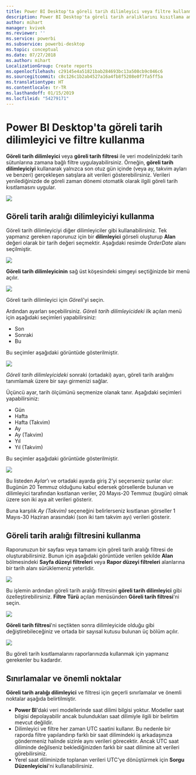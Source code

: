 ```yaml
---
title: Power BI Desktop'ta göreli tarih dilimleyici veya filtre kullanma
description: Power BI Desktop'ta göreli tarih aralıklarını kısıtlama amacıyla dilimleyicileri veya filtreleri kullanmayı öğrenin
author: mihart
manager: kvivek
ms.reviewer: ''
ms.service: powerbi
ms.subservice: powerbi-desktop
ms.topic: conceptual
ms.date: 07/27/2018
ms.author: mihart
LocalizationGroup: Create reports
ms.openlocfilehash: c29145e4a51821bab284693bc13a508cb9c046c6
ms.sourcegitcommit: c8c126c1b2ab4527a16a4fb8f5208e0f7fa5ff5a
ms.translationtype: HT
ms.contentlocale: tr-TR
ms.lasthandoff: 01/15/2019
ms.locfileid: "54279171"
---
```

# <a name="use-a-relative-date-slicer-and-filter-in-power-bi-desktop"></a>Power BI Desktop'ta göreli tarih dilimleyici ve filtre kullanma
**Göreli tarih dilimleyici** veya **göreli tarih filtresi** ile veri modelinizdeki tarih sütunlarına zamana bağlı filtre uygulayabilirsiniz. Örneğin, **göreli tarih dilimleyiciyi** kullanarak yalnızca son otuz gün içinde (veya ay, takvim ayları ve benzeri) gerçekleşen satışlara ait verileri gösterebilirsiniz. Verileri yenilediğinizde de göreli zaman dönemi otomatik olarak ilgili göreli tarih kısıtlamasını uygular.

![](media/desktop-slicer-filter-date-range/relative-date-range-slicer-filter_01.png)

## <a name="using-the-relative-date-range-slicer"></a>Göreli tarih aralığı dilimleyiciyi kullanma
Göreli tarih dilimleyiciyi diğer dilimleyiciler gibi kullanabilirsiniz. Tek yapmanız gereken raporunuz için bir **dilimleyici** görseli oluşturup **Alan** değeri olarak bir tarih değeri seçmektir. Aşağıdaki resimde *OrderDate* alanı seçilmiştir.

![](media/desktop-slicer-filter-date-range/relative-date-range-slicer-filter_02.png)

**Göreli tarih dilimleyicinin** sağ üst köşesindeki simgeyi seçtiğinizde bir menü açılır.

![](media/desktop-slicer-filter-date-range/relative-date-range-slicer-filter_03.png)

Göreli tarih dilimleyici için *Göreli*'yi seçin.

Ardından ayarları seçebilirsiniz. *Göreli tarih dilimleyicideki* ilk açılan menü için aşağıdaki seçimleri yapabilirsiniz:

* Son
* Sonraki
* Bu

Bu seçimler aşağıdaki görüntüde gösterilmiştir.

![](media/desktop-slicer-filter-date-range/relative-date-range-slicer-filter_04.png)

*Göreli tarih dilimleyicideki* sonraki (ortadaki) ayarı, göreli tarih aralığını tanımlamak üzere bir sayı girmenizi sağlar.

Üçüncü ayar, tarih ölçümünü seçmenize olanak tanır. Aşağıdaki seçimleri yapabilirsiniz:

* Gün
* Hafta
* Hafta (Takvim)
* Ay
* Ay (Takvim)
* Yıl
* Yıl (Takvim)

Bu seçimler aşağıdaki görüntüde gösterilmiştir.

![](media/desktop-slicer-filter-date-range/relative-date-range-slicer-filter_05.png)

Bu listeden *Aylar*’ı ve ortadaki ayarda giriş 2’yi seçerseniz şunlar olur: Bugünün 20 Temmuz olduğunu kabul edersek görsellerde bulunan ve dilimleyici tarafından kısıtlanan veriler, 20 Mayıs-20 Temmuz (bugün) olmak üzere son iki aya ait verileri gösterir.

Buna karşılık *Ay (Takvim)* seçeneğini belirlerseniz kısıtlanan görseller 1 Mayıs-30 Haziran arasındaki (son iki tam takvim ayı) verileri gösterir.

## <a name="using-the-relative-date-range-filter"></a>Göreli tarih aralığı filtresini kullanma
Raporunuzun bir sayfası veya tamamı için göreli tarih aralığı filtresi de oluşturabilirsiniz. Bunun için aşağıdaki görüntüde verilen şekilde **Alan** bölmesindeki **Sayfa düzeyi filtreleri** veya **Rapor düzeyi filtreleri** alanlarına bir tarih alanı sürüklemeniz yeterlidir.

![](media/desktop-slicer-filter-date-range/relative-date-range-slicer-filter_06.png)

Bu işlemin ardından göreli tarih aralığı filtresini **göreli tarih dilimleyici** gibi özelleştirebilirsiniz. **Filtre Türü** açılan menüsünden **Göreli tarih filtresi**'ni seçin.

![](media/desktop-slicer-filter-date-range/relative-date-range-slicer-filter_07.png)

**Göreli tarih filtresi**'ni seçtikten sonra dilimleyicide olduğu gibi değiştirebileceğiniz ve ortada bir sayısal kutusu bulunan üç bölüm açılır.

![](media/desktop-slicer-filter-date-range/relative-date-range-slicer-filter_08.png)

Bu göreli tarih kısıtlamalarını raporlarınızda kullanmak için yapmanız gerekenler bu kadardır.

## <a name="limitations-and-considerations"></a>Sınırlamalar ve önemli noktalar
**Göreli tarih aralığı dilimleyici** ve filtresi için geçerli sınırlamalar ve önemli noktalar aşağıda belirtilmiştir.

* **Power BI**'daki veri modellerinde saat dilimi bilgisi yoktur. Modeller saat bilgisi depolayabilir ancak bulundukları saat dilimiyle ilgili bir belirtim mevcut değildir.
* Dilimleyici ve filtre her zaman UTC saatini kullanır. Bu nedenle bir raporda filtre yapılandırıp farklı bir saat dilimindeki iş arkadaşınıza göndermeniz halinde sizinle aynı verileri görecektir. Ancak UTC saat diliminde değilseniz beklediğinizden farklı bir saat dilimine ait verileri görebilirsiniz.
* Yerel saat diliminizde toplanan verileri UTC'ye dönüştürmek için **Sorgu Düzenleyicisi**'ni kullanabilirsiniz.

